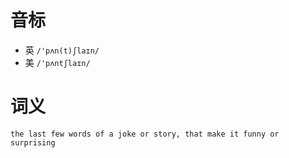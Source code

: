 # 音标

- 英 `/'pʌn(t)ʃlaɪn/`
- 美 `/'pʌntʃlaɪn/`

# 词义

`the last few words of a joke or story, that make it funny or surprising`

